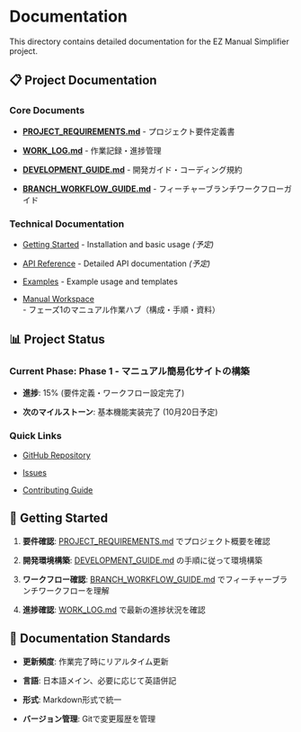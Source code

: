 # Documentation

This directory contains detailed documentation for the EZ Manual Simplifier project.

## 📋 Project Documentation

### Core Documents

- [**PROJECT_REQUIREMENTS.md**](PROJECT_REQUIREMENTS.md) - プロジェクト要件定義書

- [**WORK_LOG.md**](WORK_LOG.md) - 作業記録・進捗管理

- [**DEVELOPMENT_GUIDE.md**](DEVELOPMENT_GUIDE.md) - 開発ガイド・コーディング規約

- [**BRANCH_WORKFLOW_GUIDE.md**](BRANCH_WORKFLOW_GUIDE.md) - フィーチャーブランチワークフローガイド

### Technical Documentation

- [Getting Started](getting_started.md) - Installation and basic usage *(予定)*

- [API Reference](api_reference.md) - Detailed API documentation *(予定)*

- [Examples](../examples/) - Example usage and templates

- [Manual Workspace](manual/README.md) - フェーズ1のマニュアル作業ハブ（構成・手順・資料）

## 📊 Project Status

### Current Phase: Phase 1 - マニュアル簡易化サイトの構築

- **進捗**: 15% (要件定義・ワークフロー設定完了)

- **次のマイルストーン**: 基本機能実装完了 (10月20日予定)

### Quick Links

- [GitHub Repository](https://github.com/kazu-4728/ez-manual-simplifier)

- [Issues](https://github.com/kazu-4728/ez-manual-simplifier/issues)

- [Contributing Guide](../CONTRIBUTING.md)

## 🚀 Getting Started

1. **要件確認**: [PROJECT_REQUIREMENTS.md](PROJECT_REQUIREMENTS.md) でプロジェクト概要を確認

2. **開発環境構築**: [DEVELOPMENT_GUIDE.md](DEVELOPMENT_GUIDE.md) の手順に従って環境構築

3. **ワークフロー確認**: [BRANCH_WORKFLOW_GUIDE.md](BRANCH_WORKFLOW_GUIDE.md) でフィーチャーブランチワークフローを理解

4. **進捗確認**: [WORK_LOG.md](WORK_LOG.md) で最新の進捗状況を確認

## 📝 Documentation Standards

- **更新頻度**: 作業完了時にリアルタイム更新

- **言語**: 日本語メイン、必要に応じて英語併記

- **形式**: Markdown形式で統一

- **バージョン管理**: Gitで変更履歴を管理
